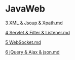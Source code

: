 # JavaWeb

<!-- [0 BootStrap & Vue.js & Element.md](0%20BootStrap%20&%20Vue.js%20&%20Element.md)

[0.1 前端补充.md](0.1%20前端补充.md)

[1 html & css.md](1%20html%20&%20css.md)

[2 JavaScript.md](2%20JavaScript.md) -->

[3 XML & Jsoup & Xpath.md](3%20XML%20&%20Jsoup%20&%20Xpath.md)

[4 Servlet & Filter & Listener.md](4%20Servlet%20&%20Filter%20&%20Listener.md)

[5 WebSocket.md](5%20WebSocket.md)

[6 jQuery & Ajax & json.md](6%20jQuery%20&%20Ajax%20&%20json.md)

<!-- [jsp & EL表达式 & JSTL.md](jsp%20&%20EL表达式%20&%20JSTL.md) -->

